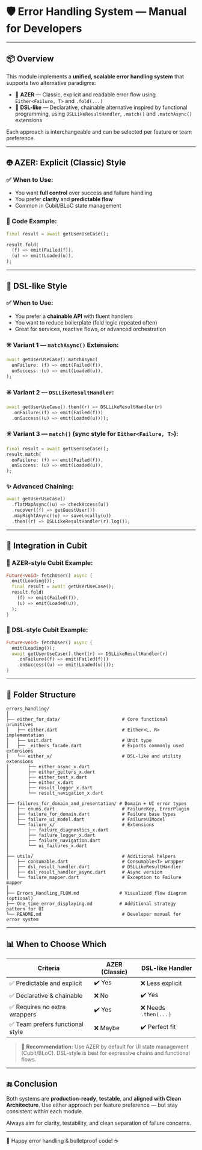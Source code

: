 # 🛡️ Error Handling System — Manual for Developers

---

## 📦 Overview

This module implements a **unified, scalable error handling system** that supports two alternative paradigms:

* 🧨 **AZER** — Classic, explicit and readable error flow using `Either<Failure, T>` and `.fold(...)`
* 🔗 **DSL-like** — Declarative, chainable alternative inspired by functional programming, using `DSLLikeResultHandler`, `.match()` and `.matchAsync()` extensions

Each approach is interchangeable and can be selected per feature or team preference.

---

## 🤁 AZER: Explicit (Classic) Style

### ✅ When to Use:

* You want **full control** over success and failure handling
* You prefer **clarity** and **predictable flow**
* Common in Cubit/BLoC state management

### 🤩 Code Example:

```dart
final result = await getUserUseCase();

result.fold(
  (f) => emit(Failed(f)),
  (u) => emit(Loaded(u)),
);
```

---

## 🧚 DSL-like Style

### ✅ When to Use:

* You prefer a **chainable API** with fluent handlers
* You want to reduce boilerplate (fold logic repeated often)
* Great for services, reactive flows, or advanced orchestration

### ✳️ Variant 1 — `matchAsync()` Extension:

```dart
await getUserUseCase().matchAsync(
  onFailure: (f) => emit(Failed(f)),
  onSuccess: (u) => emit(Loaded(u)),
);
```

### ✳️ Variant 2 — `DSLLikeResultHandler`:

```dart
await getUserUseCase().then((r) => DSLLikeResultHandler(r)
  .onFailure((f) => emit(Failed(f)))
  .onSuccess((u) => emit(Loaded(u))));
```

### ✳️ Variant 3 — `match()` (sync style for `Either<Failure, T>`):

```dart
final result = await getUserUseCase();
result.match(
  onFailure: (f) => emit(Failed(f)),
  onSuccess: (u) => emit(Loaded(u)),
);
```

### ✨ Advanced Chaining:

```dart
await getUserUseCase()
  .flatMapAsync((u) => checkAccess(u))
  .recover((f) => getGuestUser())
  .mapRightAsync((u) => saveLocally(u))
  .then((r) => DSLLikeResultHandler(r).log());
```

---

## 🧹 Integration in Cubit

### 🧨 AZER-style Cubit Example:

```dart
Future<void> fetchUser() async {
  emit(Loading());
  final result = await getUserUseCase();
  result.fold(
    (f) => emit(Failed(f)),
    (u) => emit(Loaded(u)),
  );
}
```

### 🔗 DSL-style Cubit Example:

```dart
Future<void> fetchUser() async {
  emit(Loading());
  await getUserUseCase().then((r) => DSLLikeResultHandler(r)
    .onFailure((f) => emit(Failed(f)))
    .onSuccess((u) => emit(Loaded(u))));
}
```

---

## 📂 Folder Structure

```plaintext
errors_handling/
│
├── either_for_data/                       # Core functional primitives
│   ├── either.dart                        # Either<L, R> implementation
│   ├── unit.dart                          # Unit type
│   ├── _eithers_facade.dart               # Exports commonly used extensions
│   └── either_x/                          # DSL-like and utility extensions
│       ├── either_async_x.dart
│       ├── either_getters_x.dart
│       ├── either_test_x.dart
│       ├── either_x.dart
│       ├── result_logger_x.dart
│       └── result_navigation_x.dart
│
├── failures_for_domain_and_presentation/ # Domain + UI error types
│   ├── enums.dart                         # FailureKey, ErrorPlugin
│   ├── failure_for_domain.dart            # Failure base types
│   ├── failure_ui_model.dart              # FailureUIModel
│   └── failure_x/                         # Extensions
│       ├── failure_diagnostics_x.dart
│       ├── failure_logger_x.dart
│       ├── failure_navigation.dart
│       └── ui_failures_x.dart
│
├── utils/                                 # Additional helpers
│   ├── consumable.dart                    # Consumable<T> wrapper
│   ├── dsl_result_handler.dart            # DSLLikeResultHandler
│   ├── dsl_result_handler_async.dart      # Async version
│   └── failure_mapper.dart                # Exception to Failure mapper
│
├── Errors_Handling_FLOW.md               # Visualized flow diagram (optional)
├── One_time_error_displaying.md          # Additional strategy pattern for UI
└── README.md                              # Developer manual for error system
```

---

## 📊 When to Choose Which

| Criteria                        | AZER (Classic) | DSL-like Handler     |
| ------------------------------- | -------------- | -------------------- |
| ✅ Predictable and explicit      | ✔️ Yes         | ❌ Less explicit      |
| ✅ Declarative & chainable       | ❌ No           | ✔️ Yes               |
| ✅ Requires no extra wrappers    | ✔️ Yes         | ❌ Needs `.then(...)` |
| ✅ Team prefers functional style | ❌ Maybe        | ✔️ Perfect fit       |

> 🧠 **Recommendation:** Use AZER by default for UI state management (Cubit/BLoC). DSL-style is best for expressive chains and functional flows.

---

## 🔚 Conclusion

Both systems are **production-ready**, **testable**, and **aligned with Clean Architecture**. Use either approach per feature preference — but stay consistent within each module.

Always aim for clarity, testability, and clean separation of failure concerns.

---

🧪 Happy error handling & bulletproof code! ☕️
